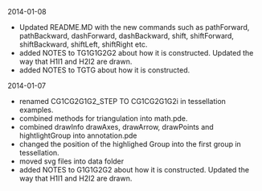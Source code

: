 2014-01-08

* Updated README.MD with the new commands such as pathForward, pathBackward, dashForward, dashBackward, shift, shiftForward, shiftBackward, shiftLeft, shiftRight etc.
* added NOTES to TG1G1G2G2 about how it is constructed. Updated the way that H1I1 and H2I2 are drawn.
* added NOTES to TGTG about how it is constructed.

2014-01-07

* renamed CG1CG2G1G2_STEP TO CG1CG2G1G2i in tessellation examples.
* combined methods for triangulation into math.pde.
* combined drawInfo drawAxes, drawArrow, drawPoints and hightlightGroup into annotation.pde
* changed the position of the highlighed Group into the first group in tessellation.
* moved svg files into data folder
* added NOTES to G1G1G2G2 about how it is constructed. Updated the way that H1I1 and H2I2 are drawn.